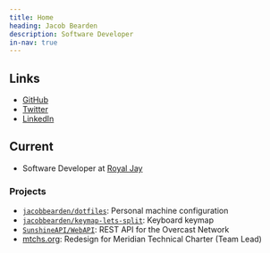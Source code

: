 ```yaml
---
title: Home
heading: Jacob Bearden
description: Software Developer
in-nav: true
---
```


## Links

- [GitHub](//github.com/jacobbearden)
- [Twitter](//twitter.com/jacobbearden)
- [LinkedIn](//linkedin.com/in/jacobbearden)



## Current

- Software Developer at [Royal Jay](//royaljay.com)

### Projects

- [`jacobbearden/dotfiles`](//github.com/jacobbearden/dotfiles): Personal machine configuration
- [`jacobbearden/keymap-lets-split`](//github.com/jacobbearden/keymap-lets-split): Keyboard keymap
- [`SunshineAPI/WebAPI`](//github.com/SunshineAPI/WebAPI): REST API for the Overcast Network
- [mtchs.org](http://www.mtchs.org): Redesign for Meridian Technical Charter (Team Lead)
